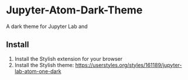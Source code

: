 # Jupyter-Atom-Dark-Theme
A dark theme for Jupyter Lab and 

## Install

1. Install the Stylish extension for your browser
2. Install the Stylish theme: https://userstyles.org/styles/161189/jupyter-lab-atom-one-dark

